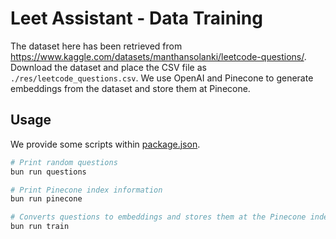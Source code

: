 # Leet Assistant - Data Training

The dataset here has been retrieved from <https://www.kaggle.com/datasets/manthansolanki/leetcode-questions/>. Download the dataset and place the CSV file as `./res/leetcode_questions.csv`. We use OpenAI and Pinecone to generate embeddings from the dataset and store them at Pinecone.

## Usage

We provide some scripts within [package.json](./package.json).

```bash
# Print random questions
bun run questions

# Print Pinecone index information
bun run pinecone

# Converts questions to embeddings and stores them at the Pinecone index
bun run train
```
